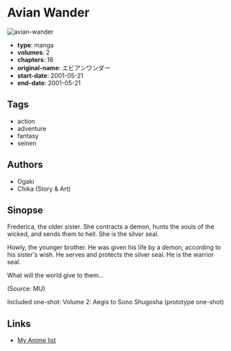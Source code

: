 # Avian Wander

![avian-wander](https://cdn.myanimelist.net/images/manga/2/135821.jpg)

-   **type**: manga
-   **volumes**: 2
-   **chapters**: 16
-   **original-name**: エビアンワンダー
-   **start-date**: 2001-05-21
-   **end-date**: 2001-05-21

## Tags

-   action
-   adventure
-   fantasy
-   seinen

## Authors

-   Ogaki
-   Chika (Story & Art)

## Sinopse

Frederica, the older sister. She contracts a demon, hunts the souls of the wicked, and sends them to hell. She is the silver seal.

Howly, the younger brother. He was given his life by a demon, according to his sister's wish. He serves and protects the silver seal. He is the warrior seal.

What will the world give to them...

(Source: MU)

Included one-shot:
Volume 2: Aegis to Sono Shugosha (prototype one-shot)

## Links

-   [My Anime list](https://myanimelist.net/manga/8753/Avian_Wander)
